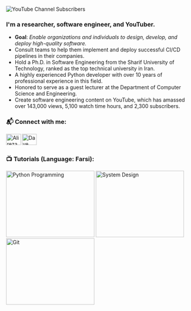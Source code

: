<!-- <img align="center" src="https://pbs.twimg.com/profile_banners/1951820972/1611850287/1080x360" /> -->
![YouTube Channel Subscribers](https://img.shields.io/youtube/channel/subscribers/UCwufX0aA5ePSdNT3vaDms9w?label=SUBSCRIBERS&logo=Youtube&style=for-the-badge)




### I'm a researcher, software engineer, and YouTuber. 
- **Goal**: *Enable organizations and individuals to design, develop, and deploy high-quality software.*
- Consult teams to help them implement and deploy successful CI/CD pipelines in their companies.
- Hold a Ph.D. in Software Engineering from the Sharif University of Technology, ranked as the top technical university in Iran.
- A highly experienced Python developer with over 10 years of professional experience in this field.
- Honored to serve as a guest lecturer at the Department of Computer Science and Engineering. 
- Create software engineering content on YouTube, which has amassed over 143,000 views, 5,100 watch time hours, and 2,300 subscribers.



### 📬 Connect with me:
[<img align="left" src="https://raw.githubusercontent.com/rahuldkjain/github-profile-readme-generator/master/src/images/icons/Social/youtube.svg" alt="Alireza Aghamohammadi | Youtube" height="30" width="40" />][youtube]
[<img align="left" src="https://raw.githubusercontent.com/rahuldkjain/github-profile-readme-generator/master/src/images/icons/Social/linked-in-alt.svg" alt="Dave Gray | LinkedIn" height="30" width="40" />][linkedin]

<br />
<br />

### 📺 Tutorials (Language: Farsi): 
<a href="http://www.youtube.com/watch?feature=player_embedded&v=d1RsktGiQIQ
" target="_blank"><img src="http://img.youtube.com/vi/d1RsktGiQIQ/0.jpg" 
alt="Python Programming" width="240" height="180" /></a>
<a href="http://www.youtube.com/watch?feature=player_embedded&v=v9VdLLBETK8
" target="_blank"><img src="http://img.youtube.com/vi/v9VdLLBETK8/0.jpg" 
alt="System Design" width="240" height="180" /></a>
<a href="http://www.youtube.com/watch?feature=player_embedded&v=4RJUs6yP7HI
" target="_blank"><img src="http://img.youtube.com/vi/4RJUs6yP7HI/0.jpg" 
alt="Git" width="240" height="180" /></a>


[youtube]: https://www.youtube.com/@golemcourse
[linkedin]: https://www.linkedin.com/in/aaghamohammadi/

